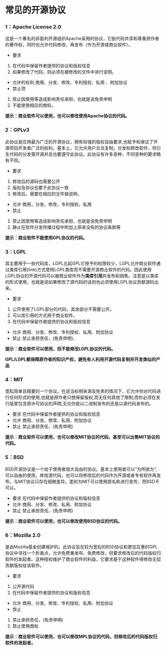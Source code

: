# 常见的开源协议

### 1：Apache License 2.0

这是一个著名的非盈利开源组织Apache采用的协议，它励代码共享和尊重原作者的著作权，同时也允许代码修改，再发布（作为开源或商业软件）。

- 要求

1. 在代码中保留作者提供的协议和版权信息
2. 如果修改了代码，则必须在被修改的文件中进行说明。

- 允许的权利
   商用、分发、修改、专利授权、私用
   、附加协议
- 禁止项

1. 禁止因使用等造成影响责任承担、也就是说免责申明
2. 不能使用相应的商标。

**提示：商业软件可以使用，也可以修改使用Apache协议的代码。**

### 2：GPLv3

此协议是应用最为广泛的开源协议，拥有较强的版权自由要求,也赋予和保证了开源项目开发者广泛的权利。基本上，它允许用户合法复制，分发和修改软件，但衍生代码的分发需开源并且也要遵守此协议。此协议有许多变种，不同变种的要求略有不同。

- 要求

1. 修改后的源码也需要公开
2. 版权及协议也要于此协议一致
3. 修改后，需要在相应的文件做说明，

- 允许
   商用，分发，修改，专利授权，私用
- 禁止

1. 禁止因使用等造成影响责任承担、也就是说免责申明
2. 静止在软件分发传播过程中附加上原来没有的协议条款等

**提示：商业软件不能使用GPL协议的代码。**

### 3：LGPL

其主要用于一些代码库，LGPL比起GPL它授予的权限较少，LGPL允许商业软件通过类库引用(link)方式使用LGPL类库而不需要开源商业软件的代码。因此使用LGPL协议的开源代码可以被商业软件作为**类库引用**并发布和销售。注意是以类库的形式使用，也就是说如果修改了源代码的话则也必须使用LGPL协议贡献源码出来。

- 要求

1. 公开使用了LGPL部分的代码，其余部分不需要公开。
2. 可以库引用的方式用于商业软件。
3. 在代码中保留作者提供的协议和版权信息

- 允许
   商用、分发、修改、专利授权、私用、附加协议
- 禁止
   禁止承担责任，(免责申明)、

**提示：商业软件可以使用，但不能修改LGPL协议的代码。**

**GPL/LGPL都保障原作者的知识产权，避免有人利用开源代码复制并开发类似的产品**

### 4：MIT

宽松简单且精要的一个协议。在适当标明来源及免责的情况下，它允许你对代码进行任何形式的使用,也就是原作者只想保留版权,而无任何其他了限制,而你必须在发行版里包含原许可协议的声明,无论你是以二进制发布的还是以源代码发布的。

- 要求
   在代码中保留作者提供的协议和版权信息
- 允许
   商用、分发、修改、私用、附加协议
- 禁止
   禁止承担责任，(免责申明)

**提示：商业软件可以使用，也可以修改MIT协议的代码，甚至可以出售MIT协议的代码。**

### 5：BSD

BSD开源协议是一个给于使用者很大自由的协议。基本上使用者可以”为所欲为”,可以自由的使用，修改源代码，也可以将修改后的代码作为开源或者专有软件再发布。与MIT协议只存在细微差异。差别为MIT可以使用原名称进行宣传，而BSD不可以。

- 要求
   在代码中保留作者提供的协议和版权信息
- 允许
   商用、分发、修改、私用、附加协议
- 禁止
   禁止承担责任，(免责申明)

**提示：商业软件可以使用，也可以修改使用BSD协议的代码。**

### 6：Mozilla 2.0

是由Mozilla基金创建维护的。此协议旨在较为宽松的BSD协议和更加互惠的GPL协议中寻找一个折衷点，允许免费重发布、免费修改，但要求修改后的代码版权归软件的发起者。这种授权维护了商业软件的利益，它要求基于这种软件得修改无偿贡献版权给该软件。

- 要求

1. 公开源代码
2. 在代码中保留作者提供的协议和版权信息

- 允许
   商用、分发、修改、专利授权、私用、附加协议
- 禁止

1. 禁止承担责任，(免责申明)
2. 禁止使用商标

**提示：商业软件可以使用，也可以修改MPL协议的代码，但修改后的代码版权归软件的发起者。**